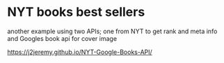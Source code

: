 # NYT books best sellers
another example using two APIs; one from NYT to get rank and meta info and Googles book api for cover image


https://j2jeremy.github.io/NYT-Google-Books-API/
